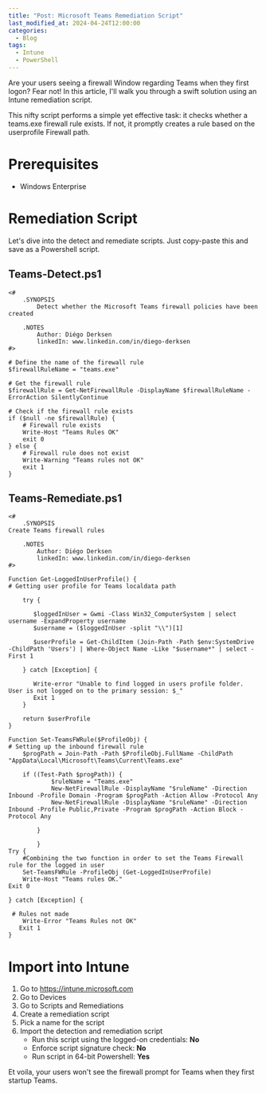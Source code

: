 ```yaml
---
title: "Post: Microsoft Teams Remediation Script"
last_modified_at: 2024-04-24T12:00:00
categories:
  - Blog
tags:
  - Intune
  - PowerShell
---
```


Are your users seeing a firewall Window regarding Teams when they first logon? Fear not! In this article, I'll walk you through a swift solution using an Intune remediation script.


This nifty script performs a simple yet effective task: it checks whether a teams.exe firewall rule exists. If not, it promptly creates a rule based on the userprofile Firewall path.

# Prerequisites
- Windows Enterprise


# Remediation Script

Let's dive into the detect and remediate scripts. Just copy-paste this and save as a Powershell script.

## Teams-Detect.ps1

```
<#
    .SYNOPSIS
        Detect whether the Microsoft Teams firewall policies have been created

    .NOTES
        Author: Diégo Derksen
        linkedIn: www.linkedin.com/in/diego-derksen
#>

# Define the name of the firewall rule
$firewallRuleName = "teams.exe"

# Get the firewall rule
$firewallRule = Get-NetFirewallRule -DisplayName $firewallRuleName -ErrorAction SilentlyContinue

# Check if the firewall rule exists
if ($null -ne $firewallRule) {
    # Firewall rule exists
    Write-Host "Teams Rules OK"
    exit 0
} else {
    # Firewall rule does not exist
    Write-Warning "Teams rules not OK"
    exit 1
}
```

## Teams-Remediate.ps1

```
<#
    .SYNOPSIS
Create Teams firewall rules

    .NOTES
        Author: Diégo Derksen
        linkedIn: www.linkedin.com/in/diego-derksen
#>

Function Get-LoggedInUserProfile() {
# Getting user profile for Teams localdata path

    try {
    
       $loggedInUser = Gwmi -Class Win32_ComputerSystem | select username -ExpandProperty username
       $username = ($loggedInUser -split "\\")[1]

       $userProfile = Get-ChildItem (Join-Path -Path $env:SystemDrive -ChildPath 'Users') | Where-Object Name -Like "$username*" | select -First 1
       
    } catch [Exception] {
    
       Write-error "Unable to find logged in users profile folder. User is not logged on to the primary session: $_"
       Exit 1
    }

    return $userProfile
}

Function Set-TeamsFWRule($ProfileObj) {
# Setting up the inbound firewall rule
    $progPath = Join-Path -Path $ProfileObj.FullName -ChildPath "AppData\Local\Microsoft\Teams\Current\Teams.exe"

    if ((Test-Path $progPath)) {
            $ruleName = "Teams.exe"
            New-NetFirewallRule -DisplayName "$ruleName" -Direction Inbound -Profile Domain -Program $progPath -Action Allow -Protocol Any
            New-NetFirewallRule -DisplayName "$ruleName" -Direction Inbound -Profile Public,Private -Program $progPath -Action Block -Protocol Any

        }             
            
        }
Try {
    #Combining the two function in order to set the Teams Firewall rule for the logged in user
    Set-TeamsFWRule -ProfileObj (Get-LoggedInUserProfile)
    Write-Host "Teams rules OK."
Exit 0

} catch [Exception] {
    
 # Rules not made
    Write-Error "Teams Rules not OK"
   Exit 1
}

```

# Import into Intune

1. Go to https://intune.microsoft.com
1. Go to Devices
1. Go to Scripts and Remediations
1. Create a remediation script
1. Pick a name for the script
1. Import the detection and remediation script
    - Run this script using the logged-on credentials: **No**
    - Enforce script signature check: **No**
    - Run script in 64-bit Powershell: **Yes**

Et voila, your users won't see the firewall prompt for Teams when they first startup Teams.